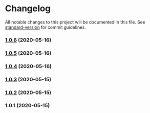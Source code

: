 # Changelog

All notable changes to this project will be documented in this file. See [standard-version](https://github.com/conventional-changelog/standard-version) for commit guidelines.

### [1.0.6](https://github.com/bingtimren/fitbit-sim-starter/compare/v1.0.5...v1.0.6) (2020-05-16)



### [1.0.5](https://github.com/bingtimren/fitbit-sim-starter/compare/v1.0.4...v1.0.5) (2020-05-16)



### [1.0.4](https://github.com/bingtimren/fitbit-sim-starter/compare/v1.0.3...v1.0.4) (2020-05-16)



### [1.0.3](https://github.com/bingtimren/fitbit-sim-starter/compare/v1.0.2...v1.0.3) (2020-05-15)



### [1.0.2](https://github.com/bingtimren/fitbit-sim-starter/compare/v1.0.1...v1.0.2) (2020-05-15)



### 1.0.1 (2020-05-15)
